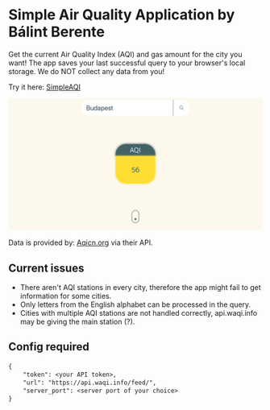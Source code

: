 # Simple Air Quality Application by Bálint Berente
Get the current Air Quality Index (AQI) and gas amount for the city you want! The app saves your last successful query to your browser's local storage.
We do NOT collect any data from you!

Try it here: [SimpleAQI](http://aqi.berente.net)

![Demo](./demo_main.png)

Data is provided by: [Aqicn.org](https://aqicn.org/) via their API.

## Current issues
- There aren't AQI stations in every city, therefore the app might fail to get information for some cities.
- Only letters from the English alphabet can be processed in the query.
- Cities with multiple AQI stations are not handled correctly, api.waqi.info may be giving the main station (?).

## Config required
```
{
    "token": <your API token>,
    "url": "https://api.waqi.info/feed/",
    "server_port": <server port of your choice>
}
```
